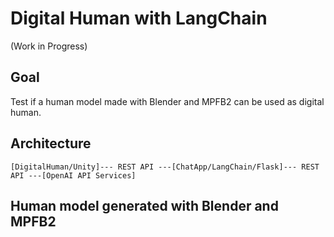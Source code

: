 # Digital Human with LangChain

(Work in Progress)

## Goal

Test if a human model made with Blender and MPFB2 can be used as digital human.

## Architecture

```
[DigitalHuman/Unity]--- REST API ---[ChatApp/LangChain/Flask]--- REST API ---[OpenAI API Services]
```

## Human model generated with Blender and MPFB2



